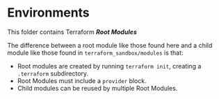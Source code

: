 # Environments

This folder contains Terraform **_Root Modules_**

The difference between a root module like those found here and a child module like those found in `terraform_sandbox/modules` is that:

- Root modules are created by running `terraform init`, creating a `.terraform` subdirectory.
- Root Modules must include a `provider` block.
- Child modules can be reused by multiple Root Modules.